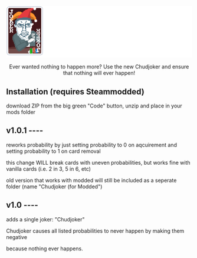 <p align="center">
  <img src="logo.png" alt="Chudjoker - Because nothing ever happens." style="max-width: 100%; height: auto;">
</p>

<p align="center">
  Ever wanted nothing to happen more? Use the new Chudjoker and ensure that nothing will ever happen!
</p>


## Installation (requires Steammodded)

download ZIP from the big green "Code" button, unzip and place in your mods folder


## v1.0.1 ----

reworks probability by just setting probability to 0 on aqcuirement and setting probability to 1 on card removal

this change WILL break cards with uneven probabilities, but works fine with vanilla cards (i.e. 2 in 3, 5 in 6, etc)

old version that works with modded will still be included as a seperate folder (name "Chudjoker (for Modded")


## v1.0 ----

adds a single joker: "Chudjoker"

Chudjoker causes all listed probabilities to never happen by making them negative

because nothing ever happens.

